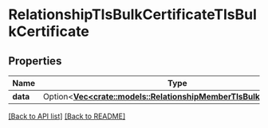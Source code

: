 # RelationshipTlsBulkCertificateTlsBulkCertificate

## Properties

Name | Type | Description | Notes
------------ | ------------- | ------------- | -------------
**data** | Option<[**Vec&lt;crate::models::RelationshipMemberTlsBulkCertificate&gt;**](RelationshipMemberTlsBulkCertificate.md)> |  | 

[[Back to API list]](../README.md#documentation-for-api-endpoints) [[Back to README]](../README.md)


